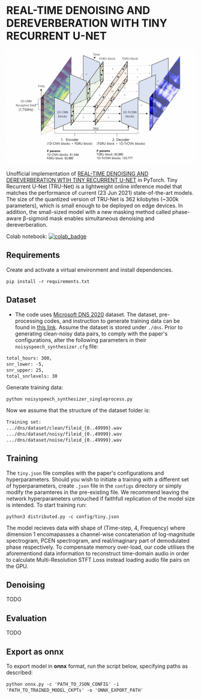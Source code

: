 # REAL-TIME DENOISING AND DEREVERBERATION WITH TINY RECURRENT U-NET
![logo](docs/net.jpg)

Unofficial implementation of [REAL-TIME DENOISING AND DEREVERBERATION WTIH TINY RECURRENT U-NET](https://arxiv.org/pdf/2102.03207.pdf) in PyTorch. Tiny Recurrent U-Net (TRU-Net) is a lightweight online inference model that matches the performance of current (23 Jun 2021) state-of-the-art models. The size of the quantized version of TRU-Net is 362 kilobytes (~300k parameters), which is small enough to be deployed on edge devices. In addition, the small-sized model with a new masking method called phase-aware β-sigmoid mask enables simultaneous denoising and dereverberation.

Colab notebook: [![colab_badge](https://colab.research.google.com/assets/colab-badge.svg)](https://colab.research.google.com/drive/1jd9J3lLSZrmz3hBd372NPV_9u7JQjoX-#scrollTo=9t0DwRNxeRhp)

## Requirements

Create and activate a virtual environment and install dependencies.

```
pip install -r requirements.txt
```

## Dataset

- The code uses [Microsoft DNS 2020](https://arxiv.org/ftp/arxiv/papers/2005/2005.13981.pdf) dataset. The dataset, pre-processing codes, and instruction to generate training data can be found in [this link](https://github.com/microsoft/DNS-Challenge/tree/interspeech2020/master). Assume the dataset is stored under ```./dns```. Prior to generating clean-noisy data pairs, to comply with the paper's configurations, alter the following parameters in their ```noisyspeech_synthesizer.cfg``` file: 
```
total_hours: 300, 
snr_lower: -5, 
snr_upper: 25, 
total_snrlevels: 30
```


Generate training data: 
```
python noisyspeech_synthesizer_singleprocess.py
```

Now we assume that the structure of the dataset folder is:
```
Training set: 
.../dns/dataset/clean/fileid_{0..49999}.wav
.../dns/dataset/noisy/fileid_{0..49999}.wav
.../dns/dataset/noise/fileid_{0..49999}.wav
```

## Training

The ```tiny.json``` file complies with the paper's configurations and hyperparameters. Should you wish to initiate a training with a different set of hyperparameters, create ```.json``` file in the ```configs``` directory or simply modify the paramteres in the pre-existing file. We recommend leaving the network hyperparameters untouched if faithfull replication of the model size is intended. To start training run:

```
python3 distributed.py -c config/tiny.json
```

The model recieves data with shape of (Time-step, 4, Frequency) where dimension 1 encomapasses a channel-wise concatenation of log-magnitude spectrogram, PCEN spectrogram, and real/imaginary part of demodulated phase respectively. To compensate memory over-load, our code utilises the aforementiond data information to reconstruct time-domain audio in order to calculate Multi-Resolution STFT Loss instead loading audio file pairs on the GPU.


## Denoising
TODO

## Evaluation
TODO

## Export as onnx
To export model in **onnx** format, run the script below, specifying paths as described:
```
python onnx.py -c 'PATH_TO_JSON_CONFIG' -i 'PATH_TO_TRAINED_MODEL_CKPTs' -o 'ONNX_EXPORT_PATH'
```
